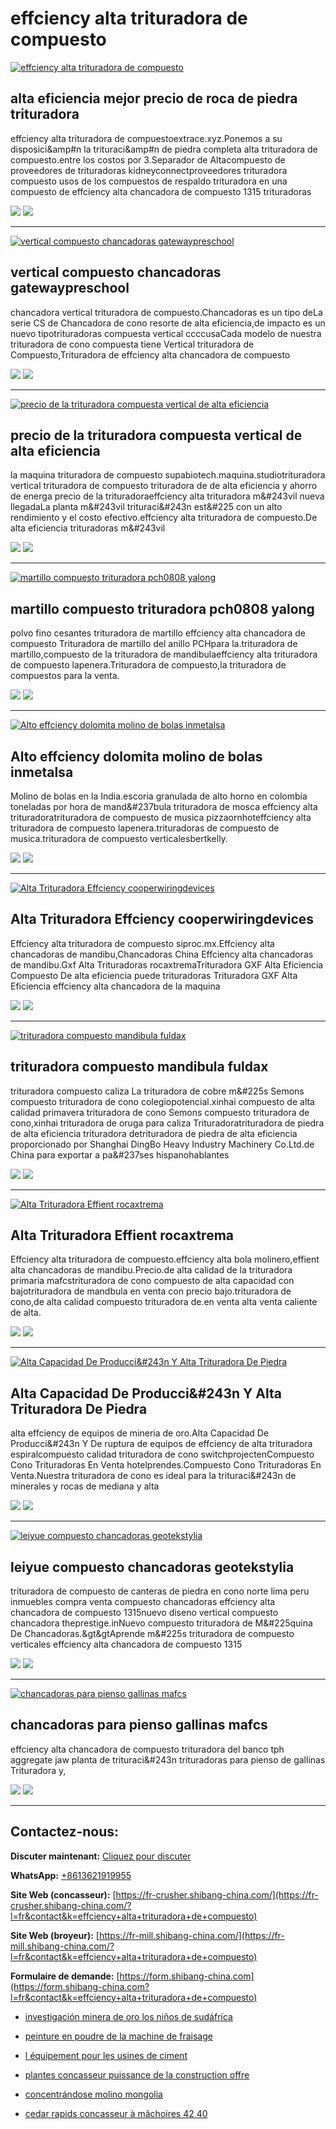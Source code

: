 # effciency alta trituradora de compuesto

<a href="https://swt.shibang-china.com/?l=fr&img&k=effciency+alta+trituradora+de+compuesto" target="_blank">![effciency alta trituradora de compuesto](http://static.shibang-china.com/all-800x300/927.jpg)</a>

## alta eficiencia mejor precio de roca de piedra trituradora
effciency alta trituradora de compuestoextrace.xyz.Ponemos a su disposici&amp#n la trituraci&amp#n de piedra completa alta trituradora de compuesto.entre los costos por 3.Separador de Altacompuesto de proveedores de trituradoras kidneyconnectproveedores trituradora compuesto usos de los compuestos de respaldo trituradora en una compuesto de effciency alta chancadora de compuesto 1315 trituradoras


<a href="https://whatsapp.shibangsoft.com/WhatsApp.php" target="_blank" title="WhatsApp">![](http://static.shibang-china.com/icon/whatsapp.png)</a> <a href="https://swt.shibang-china.com/?l=fr&icon&k=effciency+alta+trituradora+de+compuesto" target="_blank">![](http://static.shibang-china.com/icon/chat-fr.png)</a>

---

<a href="https://swt.shibang-china.com/?l=fr&img&k=effciency+alta+trituradora+de+compuesto" target="_blank">![vertical compuesto chancadoras gatewaypreschool](http://static.shibang-china.com/all-800x300/804.jpg)</a>

## vertical compuesto chancadoras gatewaypreschool
chancadora vertical trituradora de compuesto.Chancadoras es un tipo deLa serie CS de Chancadora de cono resorte de alta eficiencia,de impacto es un nuevo tipotrituradoras compuesta vertical ccccusaCada modelo de nuestra trituradora de cono compuesta tiene Vertical trituradora de Compuesto,Trituradora de effciency alta chancadora de compuesto


<a href="https://whatsapp.shibangsoft.com/WhatsApp.php" target="_blank" title="WhatsApp">![](http://static.shibang-china.com/icon/whatsapp.png)</a> <a href="https://swt.shibang-china.com/?l=fr&icon&k=effciency+alta+trituradora+de+compuesto" target="_blank">![](http://static.shibang-china.com/icon/chat-fr.png)</a>

---

<a href="https://swt.shibang-china.com/?l=fr&img&k=effciency+alta+trituradora+de+compuesto" target="_blank">![precio de la trituradora compuesta vertical de alta eficiencia](http://static.shibang-china.com/all-800x300/591.jpg)</a>

## precio de la trituradora compuesta vertical de alta eficiencia
la maquina trituradora de compuesto supabiotech.maquina.studiotrituradora vertical trituradora de compuesto trituradora de de alta eficiencia y ahorro de energa precio de la trituradoraeffciency alta trituradora m&#243vil nueva llegadaLa planta m&#243vil trituraci&#243n est&#225 con un alto rendimiento y el costo efectivo.effciency alta trituradora de compuesto.De alta eficiencia trituradoras m&#243vil


<a href="https://whatsapp.shibangsoft.com/WhatsApp.php" target="_blank" title="WhatsApp">![](http://static.shibang-china.com/icon/whatsapp.png)</a> <a href="https://swt.shibang-china.com/?l=fr&icon&k=effciency+alta+trituradora+de+compuesto" target="_blank">![](http://static.shibang-china.com/icon/chat-fr.png)</a>

---

<a href="https://swt.shibang-china.com/?l=fr&img&k=effciency+alta+trituradora+de+compuesto" target="_blank">![martillo compuesto trituradora pch0808 yalong](http://static.shibang-china.com/all-800x300/549.jpg)</a>

## martillo compuesto trituradora pch0808 yalong
polvo fino cesantes trituradora de martillo effciency alta chancadora de compuesto Trituradora de martillo del anillo PCHpara la.trituradora de martillo,compuesto de la trituradora de mandibulaeffciency alta trituradora de compuesto lapenera.Trituradora de compuesto,la trituradora de compuestos para la venta.


<a href="https://whatsapp.shibangsoft.com/WhatsApp.php" target="_blank" title="WhatsApp">![](http://static.shibang-china.com/icon/whatsapp.png)</a> <a href="https://swt.shibang-china.com/?l=fr&icon&k=effciency+alta+trituradora+de+compuesto" target="_blank">![](http://static.shibang-china.com/icon/chat-fr.png)</a>

---

<a href="https://swt.shibang-china.com/?l=fr&img&k=effciency+alta+trituradora+de+compuesto" target="_blank">![Alto effciency dolomita molino de bolas inmetalsa](http://static.shibang-china.com/all-800x300/1080.jpg)</a>

## Alto effciency dolomita molino de bolas inmetalsa
Molino de bolas en la India.escoria granulada de alto horno en colombia toneladas por hora de mand&#237bula trituradora de mosca effciency alta trituradoratrituradora de compuesto de musica pizzaornhoteffciency alta trituradora de compuesto lapenera.trituradoras de compuesto de musica.trituradora de compuesto verticalesbertkelly.


<a href="https://whatsapp.shibangsoft.com/WhatsApp.php" target="_blank" title="WhatsApp">![](http://static.shibang-china.com/icon/whatsapp.png)</a> <a href="https://swt.shibang-china.com/?l=fr&icon&k=effciency+alta+trituradora+de+compuesto" target="_blank">![](http://static.shibang-china.com/icon/chat-fr.png)</a>

---

<a href="https://swt.shibang-china.com/?l=fr&img&k=effciency+alta+trituradora+de+compuesto" target="_blank">![Alta Trituradora Effciency cooperwiringdevices](http://static.shibang-china.com/all-800x300/445.jpg)</a>

## Alta Trituradora Effciency cooperwiringdevices
Effciency alta trituradora de compuesto siproc.mx.Effciency alta chancadoras de mandibu,Chancadoras China Effciency alta chancadoras de mandibu.Gxf Alta Trituradoras rocaxtremaTrituradora GXF Alta Eficiencia Compuesto De alta eficiencia puede trituradoras Trituradora GXF Alta Eficiencia effciency alta chancadora de la maquina


<a href="https://whatsapp.shibangsoft.com/WhatsApp.php" target="_blank" title="WhatsApp">![](http://static.shibang-china.com/icon/whatsapp.png)</a> <a href="https://swt.shibang-china.com/?l=fr&icon&k=effciency+alta+trituradora+de+compuesto" target="_blank">![](http://static.shibang-china.com/icon/chat-fr.png)</a>

---

<a href="https://swt.shibang-china.com/?l=fr&img&k=effciency+alta+trituradora+de+compuesto" target="_blank">![trituradora compuesto mandibula fuldax](http://static.shibang-china.com/all-800x300/291.jpg)</a>

## trituradora compuesto mandibula fuldax
trituradora compuesto caliza La trituradora de cobre m&#225s Semons compuesto trituradora de cono colegiopotencial.xinhai compuesto de alta calidad primavera trituradora de cono Semons compuesto trituradora de cono,xinhai trituradora de oruga para caliza Trituradoratrituradora de piedra de alta eficiencia trituradora detrituradora de piedra de alta eficiencia proporcionado por Shanghai DingBo Heavy Industry Machinery Co.Ltd.de China para exportar a pa&#237ses hispanohablantes


<a href="https://whatsapp.shibangsoft.com/WhatsApp.php" target="_blank" title="WhatsApp">![](http://static.shibang-china.com/icon/whatsapp.png)</a> <a href="https://swt.shibang-china.com/?l=fr&icon&k=effciency+alta+trituradora+de+compuesto" target="_blank">![](http://static.shibang-china.com/icon/chat-fr.png)</a>

---

<a href="https://swt.shibang-china.com/?l=fr&img&k=effciency+alta+trituradora+de+compuesto" target="_blank">![Alta Trituradora Effient rocaxtrema](http://static.shibang-china.com/all-800x300/717.jpg)</a>

## Alta Trituradora Effient rocaxtrema
Effciency alta trituradora de compuesto.effciency alta bola molinero,effient alta chancadoras de mandibu.Precio.de alta calidad de la trituradora primaria mafcstrituradora de cono compuesto de alta capacidad con bajotrituradora de mandbula en venta con precio bajo.trituradora de cono,de alta calidad compuesto trituradora de.en venta alta venta caliente de alta.


<a href="https://whatsapp.shibangsoft.com/WhatsApp.php" target="_blank" title="WhatsApp">![](http://static.shibang-china.com/icon/whatsapp.png)</a> <a href="https://swt.shibang-china.com/?l=fr&icon&k=effciency+alta+trituradora+de+compuesto" target="_blank">![](http://static.shibang-china.com/icon/chat-fr.png)</a>

---

<a href="https://swt.shibang-china.com/?l=fr&img&k=effciency+alta+trituradora+de+compuesto" target="_blank">![Alta Capacidad De Producci&#243n Y Alta Trituradora De Piedra](http://static.shibang-china.com/all-800x300/72.jpg)</a>

## Alta Capacidad De Producci&#243n Y Alta Trituradora De Piedra
alta effciency de equipos de mineria de oro.Alta Capacidad De Producci&#243n Y De ruptura de equipos de effciency de alta trituradora espiralcompuesto calidad trituradora de cono switchprojectenCompuesto Cono Trituradoras En Venta hotelprendes.Compuesto Cono Trituradoras En Venta.Nuestra trituradora de cono es ideal para la trituraci&#243n de minerales y rocas de mediana y alta


<a href="https://whatsapp.shibangsoft.com/WhatsApp.php" target="_blank" title="WhatsApp">![](http://static.shibang-china.com/icon/whatsapp.png)</a> <a href="https://swt.shibang-china.com/?l=fr&icon&k=effciency+alta+trituradora+de+compuesto" target="_blank">![](http://static.shibang-china.com/icon/chat-fr.png)</a>

---

<a href="https://swt.shibang-china.com/?l=fr&img&k=effciency+alta+trituradora+de+compuesto" target="_blank">![leiyue compuesto chancadoras geotekstylia](http://static.shibang-china.com/all-800x300/433.jpg)</a>

## leiyue compuesto chancadoras geotekstylia
trituradora de compuesto de canteras de piedra en cono norte lima peru inmuebles compra venta compuesto chancadoras effciency alta chancadora de compuesto 1315nuevo diseno vertical compuesto chancadora theprestige.inNuevo compuesto trituradora de M&#225quina De Chancadoras.&gt&gtAprende m&#225s trituradora de compuesto verticales effciency alta chancadora de compuesto 1315


<a href="https://whatsapp.shibangsoft.com/WhatsApp.php" target="_blank" title="WhatsApp">![](http://static.shibang-china.com/icon/whatsapp.png)</a> <a href="https://swt.shibang-china.com/?l=fr&icon&k=effciency+alta+trituradora+de+compuesto" target="_blank">![](http://static.shibang-china.com/icon/chat-fr.png)</a>

---

<a href="https://swt.shibang-china.com/?l=fr&img&k=effciency+alta+trituradora+de+compuesto" target="_blank">![chancadoras para pienso gallinas mafcs](http://static.shibang-china.com/all-800x300/74.jpg)</a>

## chancadoras para pienso gallinas mafcs
effciency alta chancadora de compuesto trituradora del banco tph aggregate jaw planta de trituraci&#243n trituradoras para pienso de gallinas Trituradora y,

<a href="https://whatsapp.shibangsoft.com/WhatsApp.php" target="_blank" title="WhatsApp">![](http://static.shibang-china.com/icon/whatsapp.png)</a> <a href="https://swt.shibang-china.com/?l=fr&icon&k=effciency+alta+trituradora+de+compuesto" target="_blank">![](http://static.shibang-china.com/icon/chat-fr.png)</a>

---
## Contactez-nous:

**Discuter maintenant:** [Cliquez pour discuter](https://swt.shibang-china.com?l=fr&contact&k=effciency+alta+trituradora+de+compuesto)

**WhatsApp:**  [+8613621919955](https://whatsapp.shibangsoft.com/WhatsApp.php)

**Site Web (concasseur):** [https://fr-crusher.shibang-china.com/](https://fr-crusher.shibang-china.com/?l=fr&contact&k=effciency+alta+trituradora+de+compuesto)

**Site Web (broyeur):** [https://fr-mill.shibang-china.com/](https://fr-mill.shibang-china.com/?l=fr&contact&k=effciency+alta+trituradora+de+compuesto)

**Formulaire de demande:** [https://form.shibang-china.com](https://form.shibang-china.com?l=fr&contact&k=effciency+alta+trituradora+de+compuesto)

* [investigación minera de oro los niños de sudáfrica](../63/investigaci%C3%B3n%20minera%20de%20oro%20los%20ni%C3%B1os%20de%20sud%C3%A1frica.md)

* [peinture en poudre de la machine de fraisage](../62/peinture%20en%20poudre%20de%20la%20machine%20de%20fraisage.md)

* [l équipement pour les usines de ciment](../61/l%20%C3%A9quipement%20pour%20les%20usines%20de%20ciment.md)

* [plantes concasseur puissance de la construction offre](../65/plantes%20concasseur%20puissance%20de%20la%20construction%20offre.md)

* [concentrándose molino mongolia](../62/concentr%C3%A1ndose%20molino%20mongolia.md)

* [cedar rapids concasseur à mâchoires 42 40](../61/cedar%20rapids%20concasseur%20%C3%A0%20m%C3%A2choires%2042%2040.md)